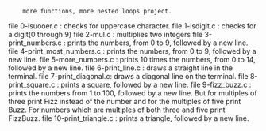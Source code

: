 		more functions, more nested loops project.

file 0-isuooer.c : checks for uppercase character.
file 1-isdigit.c : checks for a digit(0 through 9)
file 2-mul.c : multiplies two integers
file 3-print_numbers.c : prints the numbers, from 0 to 9, followed by a new line.
file 4-print_most_numbers.c  : prints the numbers, from 0 to 9, followed by a new line.
file 5-more_numbers.c :  prints 10 times the numbers, from 0 to 14, followed by a new line.
file 6-print_line.c : draws a straight line in the terminal.
file 7-print_diagonal.c: draws a diagonal line on the terminal.
file 8-print_square.c : prints a square, followed by a new line.
file 9-fizz_buzz.c : prints the numbers from 1 to 100, followed by a new line. But for multiples of three print Fizz instead of the number and for the multiples of five print Buzz. For numbers which are multiples of both three and five print FizzBuzz.
file 10-print_triangle.c :  prints a triangle, followed by a new line.

